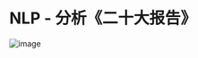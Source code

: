 # NLP - 分析《二十大报告》
![image](https://user-images.githubusercontent.com/91482240/198041421-17561865-272e-4f76-aa5c-c84b90a9fed6.png)
